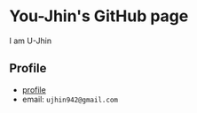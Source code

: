 # You-Jhin's GitHub page
I am U-Jhin

## Profile
- [profile](https://github.com/uJhin)
- email: `ujhin942@gmail.com`
